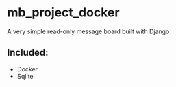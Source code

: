 # mb_project_docker
A very simple read-only message board built with Django

## Included:
* Docker
* Sqlite
